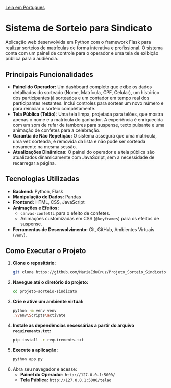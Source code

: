 [Leia em Português](README.pt-br.md)

# Sistema de Sorteio para Sindicato

Aplicação web desenvolvida em Python com o framework Flask para realizar sorteios de matrículas de forma interativa e profissional. O sistema conta com um painel de controle para o operador e uma tela de exibição pública para a audiência.

## Principais Funcionalidades

-   **Painel do Operador:** Um dashboard completo que exibe os dados detalhados do sorteado (Nome, Matrícula, CPF, Celular), um histórico dos participantes já sorteados e um contador em tempo real dos participantes restantes. Inclui controles para sortear um novo número e para reiniciar o sorteio completamente.
-   **Tela Pública (Telão):** Uma tela limpa, projetada para telões, que mostra apenas o nome e a matrícula do ganhador. A experiência é enriquecida com um som de rufar de tambores para suspense, texto pulsante e uma animação de confetes para a celebração.
-   **Garantia de Não Repetição:** O sistema assegura que uma matrícula, uma vez sorteada, é removida da lista e não pode ser sorteada novamente na mesma sessão.
-   **Atualizações Dinâmicas:** O painel do operador e a tela pública são atualizados dinamicamente com JavaScript, sem a necessidade de recarregar a página.

## Tecnologias Utilizadas

-   **Backend:** Python, Flask
-   **Manipulação de Dados:** Pandas
-   **Frontend:** HTML, CSS, JavaScript
-   **Animações e Efeitos:**
    -   `canvas-confetti` para o efeito de confetes.
    -   Animações customizadas em CSS (`@keyframes`) para os efeitos de suspense.
-   **Ferramentas de Desenvolvimento:** Git, GitHub, Ambientes Virtuais (`venv`).

## Como Executar o Projeto

1.  **Clone o repositório:**
    ```bash
    git clone https://github.com/MariaEduCruz/Projeto_Sorteio_Sindicato.git
    ```
2.  **Navegue até o diretório do projeto:**
    ```bash
    cd projeto-sorteio-sindicato
    ```
3.  **Crie e ative um ambiente virtual:**
    ```bash
    python -m venv venv
    .\venv\Scripts\activate
    ```
4.  **Instale as dependências necessárias a partir do arquivo `requirements.txt`:**
    ```bash
    pip install -r requirements.txt
    ```
5.  **Execute a aplicação:**
    ```bash
    python app.py
    ```
6.  Abra seu navegador e acesse:
    -   **Painel do Operador:** `http://127.0.0.1:5000/`
    -   **Tela Pública:** `http://127.0.0.1:5000/telao`
